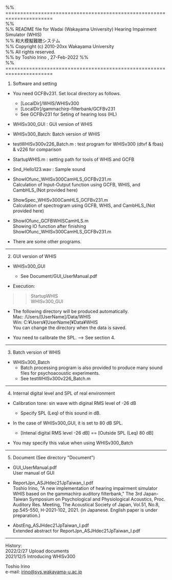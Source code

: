 %% ======================================================================   
%%  
%% README file for Wadai (Wakayama University) Hearing Impairment Simulator (WHIS)  
%% 和大模擬難聴システム  
%% Copyright (c) 2010-20xx  Wakayama University   
%% All rights reserved.  
%% by Toshio Irino , 27-Feb-2022
%%    
%% ======================================================================   
  
  
  
1. Software and setting  
  
- You need GCFBv231. Set local directory as follows.  
   - [LocalDir]/WHIS/WHISv300  
   - [LocalDir]/gammachirp-filterbank/GCFBv231   
   - See GCFBv231 for Seting of hearing loss (HL)   
  
- WHISv300_GUI :  GUI version of WHIS  
  
- WHISv300_Batch: Batch version of WHIS  
  
- testWHISv300v226_Batch.m : test program for WHISv300 (dtvf & fbas) & v226 for comparison  
  
- StartupWHIS.m : setting path for tools of WHIS and GCFB  
  
- Snd_Hello123.wav :   Sample sound  
  
- ShowIOfunc_WHISv300CamHLS_GCFBv231.m   
    Calculation of Input-Output function using GCFB, WHIS, and CambHLS_(Not provided here)  
  
- ShowSpec_WHISv300CamHLS_GCFBv231.m   
    Calculation of spectrogram using GCFB, WHIS, and CambHLS_(Not provided here)  
  
- ShowIOfunc_GCFBWHISCamHLS.m  
    Showing IO function after finishing ShowIOfunc_WHISv300CamHLS_GCFBv231.m  
  
- There are some other programs.  
  
---  
  
2. GUI version of WHIS  
- WHISv300_GUI  
  - See Document/GUI_UserManual.pdf  
  
- Execution:   
 >> StartupWHIS  
 >> WHISv300_GUI  
   
- The following directory will be produced automatically.   
	Mac:	/Users/[UserName]/Data/WHIS    
	Win:  C:¥Users¥[UserName]¥Data¥WHIS   
    You can change the directory when the data is saved.  
  
- You need to calibrate the SPL. --> See section 4.  
  
---  
  
3. Batch version of WHIS  
  
- WHISv300_Batch  
  - Batch processing program is also provided to produce many sound files for psychoacoustic experiments.
  - See testWHISv300v226_Batch.m   

---  

4. Internal digital level and SPL of real environment  

- Calibration tone:  sin wave with diginal RMS level of -26 dB  
    - Specify SPL (Leq) of this sound in dB.  

- In the case of WHISv300_GUI, it is set to 80 dB SPL.  
  -	[Intenal digital RMS level  -26 dB]  == [Outside SPL (Leq) 80 dB]  

- You may specify this value when using WHISv300_Batch  

---  

5. Document (See directory "Document")  
  
  - GUI_UserManual.pdf  
    User manual of GUI  
  
  - ReportJpn_ASJHdec21JpTaiwan_I.pdf  
    Toshio Irino, "A new implementation of hearing impairment simulator WHIS based on the gammachirp auditory filterbank," The 3rd Japan-Taiwan Symposium on Psychological and Physiological Acoustics, Proc. Auditory Res. Meeting, The Acoustical Society of Japan, Vol.51, No.8, pp.545-550, H-2021-102, 2021. (in Japanese. English paper is under preparation.)  
  
  - AbstEng_ASJHdec21JpTaiwan_I.pdf  
    Extended abstract for ReportJpn_ASJHdec21JpTaiwan_I.pdf  
  
---   
  
History:  
  2022/2/27 Upload documents  
  2021/12/5 Introducing WHISv300  

Toshio Irino  
e-mail: irino@sys.wakayama-u.ac.jp  




